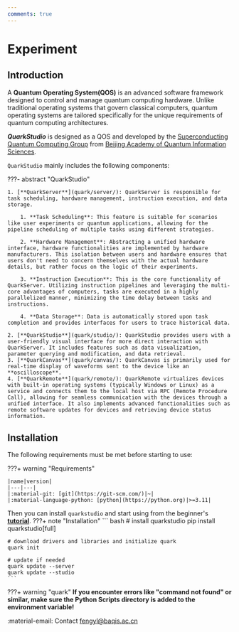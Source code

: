 ```yaml
---
comments: true
---
```


# Experiment

<!-- ## **About QOS**
A **Quantum Operating System(QOS)** is an advanced software framework designed to control and manage quantum computing hardware. Unlike traditional operating systems that govern classical computers, quantum operating systems are tailored specifically for the unique requirements of quantum computing architectures.

At its core, a quantum operating system provides the necessary abstraction layer between the user or programmer and the underlying quantum hardware. This abstraction allows researchers, engineers, and developers to interact with quantum computers without needing to have an in-depth understanding of the complex physics governing quantum systems.
???- abstract "Key components of a QOS"
    Key components of a quantum operating system include:

    1. **Quantum Programming Interface**: A quantum operating system offers high-level programming interfaces that enable users to write quantum algorithms in familiar programming languages or quantum-specific languages such as Qiskit, Cirq, or Quipper. These interfaces abstract the complexities of quantum mechanics, allowing programmers to focus on algorithm design rather than hardware details.

    2. **Resource Management**: Quantum computers have limited qubit and gate resources, and managing these resources efficiently is crucial for running complex quantum algorithms. The operating system handles resource allocation, scheduling, and optimization to maximize the utilization of available quantum hardware while minimizing errors and overhead.

    3. **Hardware Abstraction Layer**: Quantum computers consist of diverse architectures, including superconducting qubits, trapped ions, and photonic systems. The operating system provides a unified interface that abstracts the underlying hardware differences, allowing users to write code that is portable across different quantum platforms.

    4. **Integration with Classical Computing Resources**: Quantum algorithms often require classical pre- and post-processing steps, such as data input/output, classical control, and result analysis. The operating system seamlessly integrates quantum and classical computing resources, facilitating the execution of hybrid quantum-classical algorithms.

    ***Overall, a quantum operating system plays a crucial role in advancing the field of quantum computing by providing a scalable, efficient, and user-friendly platform for developing and executing quantum algorithms. As quantum hardware continues to evolve, the role of quantum operating systems will become increasingly important in realizing the full potential of quantum technologies.*** -->



## **Introduction**

A **Quantum Operating System(QOS)** is an advanced software framework designed to control and manage quantum computing hardware. Unlike traditional operating systems that govern classical computers, quantum operating systems are tailored specifically for the unique requirements of quantum computing architectures.

<!-- `quarkstudio` mainly focus on the second, third, and fourth points as described in [Introduction to QOS](#about-qos). -->
***QuarkStudio*** is designed as a QOS and developed by the [Superconducting Quantum Computing Group](http://sqc.baqis.ac.cn/) from [Beijing Academy of Quantum Information Sciences](http://baqis.ac.cn/).

`QuarkStudio` mainly includes the following components:

???- abstract "QuarkStudio"

    1. [**QuarkServer**](quark/server/): QuarkServer is responsible for task scheduling, hardware management, instruction execution, and data storage. 

        1. **Task Scheduling**: This feature is suitable for scenarios like user experiments or quantum applications, allowing for the pipeline scheduling of multiple tasks using different strategies.

        2. **Hardware Management**: Abstracting a unified hardware interface, hardware functionalities are implemented by hardware manufacturers. This isolation between users and hardware ensures that users don't need to concern themselves with the actual hardware details, but rather focus on the logic of their experiments.

        3. **Instruction Execution**: This is the core functionality of QuarkServer. Utilizing instruction pipelines and leveraging the multi-core advantages of computers, tasks are executed in a highly parallelized manner, minimizing the time delay between tasks and instructions.

        4. **Data Storage**: Data is automatically stored upon task completion and provides interfaces for users to trace historical data.

    2. [**QuarkStudio**](quark/studio/): QuarkStudio provides users with a user-friendly visual interface for more direct interaction with QuarkServer. It includes features such as data visualization, parameter querying and modification, and data retrieval.
    3. [**QuarkCanvas**](quark/canvas/): QuarkCanvas is primarily used for real-time display of waveforms sent to the device like an **oscilloscope**.
    4. [**QuarkRemote**](quark/remote/): QuarkRemote virtualizes devices with built-in operating systems (typically Windows or Linux) as a service and connects them to the local host via RPC (Remote Procedure Call), allowing for seamless communication with the devices through a unified interface. It also implements advanced functionalities such as remote software updates for devices and retrieving device status information.



## **Installation**


<!-- ### **About SystemQ**
[**SystemQ**](https://gitee.com/baqis/systemq.git) is designed as a QOS and developed by the [Superconducting Quantum Computing Group](http://sqc.baqis.ac.cn/) from [Beijing Academy of Quantum Information Sciences](http://baqis.ac.cn/). SystemQ mainly consists of three subsystems, namely **systemq**, **waveforms** and **quarkstudio**.

- [`systemq`](https://gitee.com/baqis/systemq.git) is primarily targeted towards end users, offering a range of pre-written functional modules while also enabling users to customize any desired functionalities.
- [`waveforms`](../waveform/) mainly focus on the first point described in [Introduction to QOS](../#introduction-to-qos).
- [`quarkstudio`](../quark/) mainly focus on the second, third, and fourth points described in [Introduction to QOS](../#introduction-to-qos) -->


<!-- ### **How to start** -->
<!-- For instructions on how to use SystemQ, please refer to [Usage](https://quarkstudio.readthedocs.io/en/latest/usage/) -->

The following requirements must be met before starting to use:
<div class="result" markdown>
???+ warning "Requirements"
    <!-- ![SystemQ](image/aniatom.gif){ align=right width="150"} -->

    |name|version|
    |---|---|
    |:material-git: [git](https://git-scm.com/)|~|
    |:material-language-python: [python](https://python.org)|>=3.11|
</div>

<!-- First, download [**SystemQ**](https://gitee.com/baqis/systemq.git), and it is highly recommended to use :material-git:[git](https://git-scm.com/).  -->
Then you can install `quarkstudio` and start using from the beginner's [**tutorial**](code/tutorial/).
???+ note "Installation"
    ``` bash
    # install quarkstudio
    pip install quarkstudio[full]

    # download drivers and libraries and initialize quark
    quark init

    # update if needed
    quark update --server
    quark update --studio
    ```

???+ warning "quark"
    **If you encounter errors like "command not found" or similar, make sure the Python Scripts directory is added to the environment variable!**
    <!-- **Make sure that systemq has been installed succesfully(run `pip show systemq` to check)** -->


:material-email: Contact [fengyl@baqis.ac.cn]()


